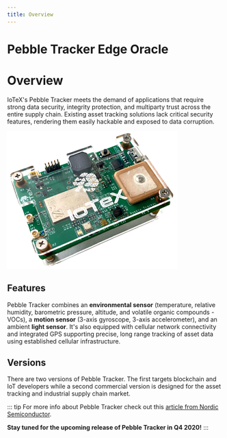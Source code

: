 ```yaml
---
title: Overview
---
```


# Pebble Tracker Edge Oracle

# Overview

IoTeX's Pebble Tracker meets the demand of applications that require strong data security, integrity protection, and multiparty trust across the entire supply chain. Existing asset tracking solutions lack critical security features, rendering them easily hackable and exposed to data corruption.

![](/img/developer/pebble.png)

## Features

Pebble Tracker combines an **environmental sensor** (temperature, relative humidity, barometric pressure, altitude, and volatile organic compounds - VOCs), a **motion sensor** (3-axis gyroscope, 3-axis accelerometer), and an ambient **light sensor**. It's also equipped with cellular network connectivity and integrated GPS supporting precise, long range tracking of asset data using established cellular infrastructure.

## Versions

There are two versions of Pebble Tracker. The first targets blockchain and IoT developers while a second commercial version is designed for the asset tracking and industrial supply chain market.

::: tip
For more info about Pebble Tracker check out this [article from Nordic Semiconductor](https://www.nordicsemi.com/News/2020/02/IoTeXs-Cellular-IoT-based-tracker-delivers-environmental-and-condition-data-for-assets-in-transit).

**Stay tuned for the upcoming release of Pebble Tracker in Q4 2020!**
:::
